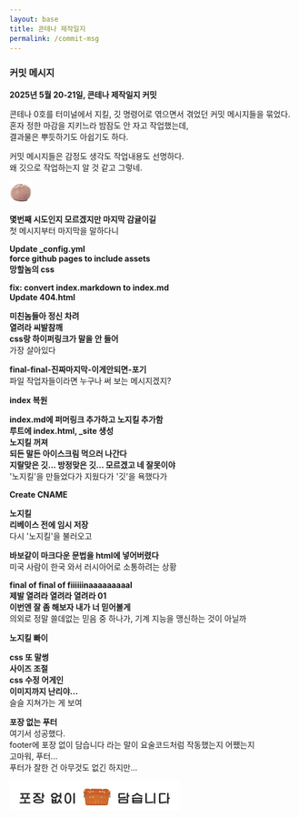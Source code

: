 ```yaml
---
layout: base
title: 콘테나 제작일지
permalink: /commit-msg
---
```


### 커밋 메시지  
**2025년 5월 20-21일, 콘테나 제작일지 커밋**  
  
콘테나 0호를 터미널에서 지킬, 깃 명령어로 엮으면서 겪었던 커밋 메시지들을 묶었다.  
혼자 정한 마감을 지키느라 밤잠도 안 자고 작업했는데,  
결과물은 뿌듯하기도 아쉽기도 하다.  
  
커밋 메시지들은 감정도 생각도 작업내용도 선명하다.  
왜 깃으로 작업하는지 알 것 같고 그렇네.  
  
<img src="/images/contena_.png" alt="귤" width="40" />  
  
<b>몇번째 시도인지 모르겠지만 마지막 감귤이길</b>  
첫 메시지부터 마지막을 말하다니  
  
<b>Update _config.yml</b>  
<b>force github pages to include assets</b>  
<b>망할놈의 css</b>  
  
<b>fix: convert index.markdown to index.md</b>  
<b>Update 404.html</b>  
  
<b>미친놈들아 정신 차려</b>  
<b>열려라 씨발참깨</b>  
<b>css랑 하이퍼링크가 말을 안 들어</b>  
가장 살아있다  

<b>final-final-진짜마지막-이게안되면-포기</b>  
파일 작업자들이라면 누구나 써 보는 메시지겠지?  
  
<b>index 복원</b>  

<b>index.md에 퍼머링크 추가하고 노지킬 추가함</b>  
<b>루트에 index.html, _site 생성</b>  
<b>노지킬 꺼져</b>  
<b>되든 말든 아이스크림 먹으러 나간다</b>  
<b>지랄맞은 깃... 방정맞은 깃... 모르겠고 네 잘못이야</b>  
'노지킬'을 만들었다가 지웠다가 '깃'을 욕했다가  

<b>Create CNAME</b>  

<b>노지킬</b>  
<b>리베이스 전에 임시 저장</b>  
다시 '노지킬'을 불러오고  

<b>바보같이 마크다운 문법을 html에 넣어버렸다</b>  
미국 사람이 한국 와서 러시아어로 소통하려는 상황  

<b>final of final of fiiiiiinaaaaaaaaal</b>  
<b>제발 열려라 열려라 열려라 01</b>  
<b>이번엔 잘 좀 해보자 내가 너 믿어볼게</b>  
의외로 정말 쓸데없는 믿음 중 하나가, 기계 지능을 맹신하는 것이 아닐까  
  
<b>노지킬 빠이</b>  

<b>css 또 말썽</b>  
<b>사이즈 조절</b>  
<b>css 수정 어게인</b>  
<b>이미지까지 난리야...</b>  
슬슬 지쳐가는 게 보여  

<b>포장 없는 푸터</b>  
여기서 성공했다.  
footer에 포장 없이 담습니다 라는 말이 요술코드처럼 작동했는지 어쨌는지  
고마워, 푸터...  
푸터가 잘한 건 아무것도 없긴 하지만...  
  
<img src="/images/footer.png" alt="포장 없이 담습니다" width="300" />  